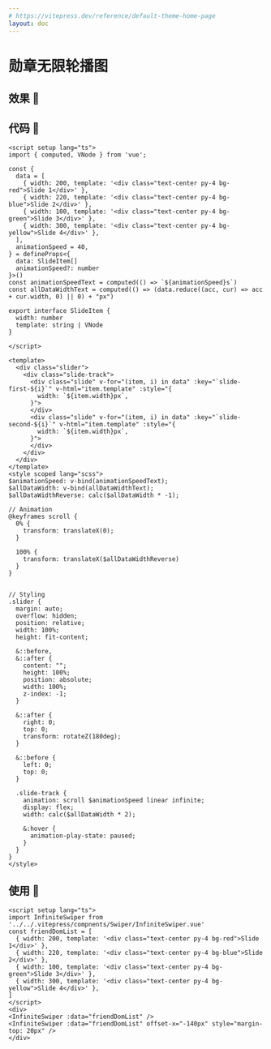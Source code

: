 ```yaml
---
# https://vitepress.dev/reference/default-theme-home-page
layout: doc
---
```


# 勋章无限轮播图

## 效果 🎊

<script setup lang="ts"> 
import InfiniteSwiper from '../../.vitepress/compnents/Swiper/InfiniteSwiper.vue'
const friendDomList = [
  { width: 200, template: '<div class="text-center py-4 bg-red">Slide 1</div>' },
  { width: 220, template: '<div class="text-center py-4 bg-blue">Slide 2</div>' },
  { width: 100, template: '<div class="text-center py-4 bg-green">Slide 3</div>' },
  { width: 300, template: '<div class="text-center py-4 bg-yellow">Slide 4</div>' },
]
</script>
<div>
<InfiniteSwiper :data="friendDomList" />
<InfiniteSwiper :data="friendDomList" offset-x="-140px" style="margin-top: 20px" />
</div>

## 代码 📝

```vue 
<script setup lang="ts">
import { computed, VNode } from 'vue';

const {
  data = [
    { width: 200, template: '<div class="text-center py-4 bg-red">Slide 1</div>' },
    { width: 220, template: '<div class="text-center py-4 bg-blue">Slide 2</div>' },
    { width: 100, template: '<div class="text-center py-4 bg-green">Slide 3</div>' },
    { width: 300, template: '<div class="text-center py-4 bg-yellow">Slide 4</div>' },
  ],
  animationSpeed = 40,
} = defineProps<{
  data: SlideItem[]
  animationSpeed?: number
}>()
const animationSpeedText = computed(() => `${animationSpeed}s`)
const allDataWidthText = computed(() => (data.reduce((acc, cur) => acc + cur.width, 0) || 0) + "px")

export interface SlideItem {
  width: number
  template: string | VNode
}

</script>

<template>
  <div class="slider">
    <div class="slide-track">
      <div class="slide" v-for="(item, i) in data" :key="`slide-first-${i}`" v-html="item.template" :style="{
        width: `${item.width}px`,
      }">
      </div>
      <div class="slide" v-for="(item, i) in data" :key="`slide-second-${i}`" v-html="item.template" :style="{
        width: `${item.width}px`,
      }">
      </div>
    </div>
  </div>
</template>
<style scoped lang="scss">
$animationSpeed: v-bind(animationSpeedText);
$allDataWidth: v-bind(allDataWidthText);
$allDataWidthReverse: calc($allDataWidth * -1);

// Animation
@keyframes scroll {
  0% {
    transform: translateX(0);
  }

  100% {
    transform: translateX($allDataWidthReverse)
  }
}


// Styling
.slider {
  margin: auto;
  overflow: hidden;
  position: relative;
  width: 100%;
  height: fit-content;

  &::before,
  &::after {
    content: "";
    height: 100%;
    position: absolute;
    width: 100%;
    z-index: -1;
  }

  &::after {
    right: 0;
    top: 0;
    transform: rotateZ(180deg);
  }

  &::before {
    left: 0;
    top: 0;
  }

  .slide-track {
    animation: scroll $animationSpeed linear infinite;
    display: flex;
    width: calc($allDataWidth * 2);

    &:hover {
      animation-play-state: paused;
    }
  }
}
</style>

```

## 使用 📖
```vue
<script setup lang="ts"> 
import InfiniteSwiper from '../../.vitepress/compnents/Swiper/InfiniteSwiper.vue'
const friendDomList = [
  { width: 200, template: '<div class="text-center py-4 bg-red">Slide 1</div>' },
  { width: 220, template: '<div class="text-center py-4 bg-blue">Slide 2</div>' },
  { width: 100, template: '<div class="text-center py-4 bg-green">Slide 3</div>' },
  { width: 300, template: '<div class="text-center py-4 bg-yellow">Slide 4</div>' },
]
</script>
<div>
<InfiniteSwiper :data="friendDomList" />
<InfiniteSwiper :data="friendDomList" offset-x="-140px" style="margin-top: 20px" />
</div>
```
